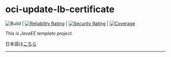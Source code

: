 # oci-update-lb-certificate

![Build](https://github.com/syake-salmon/oci-update-lb-certificate/workflows/Build/badge.svg) | [![Reliability Rating](https://sonarcloud.io/api/project_badges/measure?project=syake-salmon_oci-update-lb-certificate&metric=reliability_rating)](https://sonarcloud.io/dashboard?id=syake-salmon_oci-update-lb-certificate) | [![Security Rating](https://sonarcloud.io/api/project_badges/measure?project=syake-salmon_oci-update-lb-certificate&metric=security_rating)](https://sonarcloud.io/dashboard?id=syake-salmon_oci-update-lb-certificate) | [![Coverage](https://sonarcloud.io/api/project_badges/measure?project=syake-salmon_oci-update-lb-certificate&metric=coverage)](https://sonarcloud.io/dashboard?id=syake-salmon_oci-update-lb-certificate)

*This is JavaEE template project.*

日本語は[こちら](README_ja.md)
<hr />
